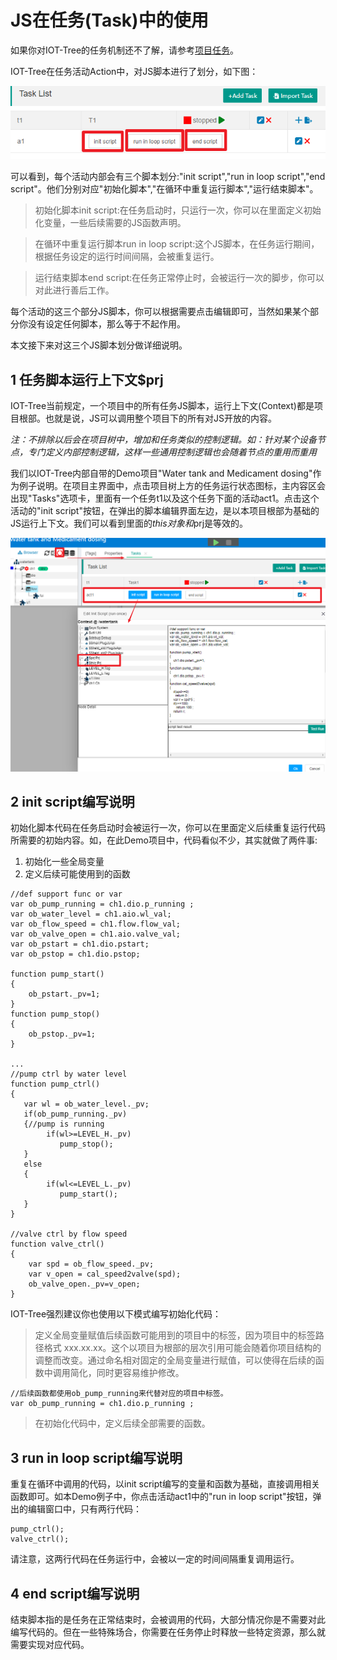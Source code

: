JS在任务(Task)中的使用
==

如果你对IOT-Tree的任务机制还不了解，请参考[项目任务][task]。

IOT-Tree在任务活动Action中，对JS脚本进行了划分，如下图：

<img src="../img/main/m023.png" />

可以看到，每个活动内部会有三个脚本划分:"init script","run in loop script","end script"。他们分别对应"初始化脚本","在循环中重复运行脚本","运行结束脚本"。

>初始化脚本init script:在任务启动时，只运行一次，你可以在里面定义初始化变量，一些后续需要的JS函数声明。

>在循环中重复运行脚本run in loop script:这个JS脚本，在任务运行期间，根据任务设定的运行时间间隔，会被重复运行。

>运行结束脚本end script:在任务正常停止时，会被运行一次的脚步，你可以对此进行善后工作。

每个活动的这三个部分JS脚本，你可以根据需要点击编辑即可，当然如果某个部分你没有设定任何脚本，那么等于不起作用。

本文接下来对这三个JS脚本划分做详细说明。

[task]:../main/task.md

## 1 任务脚本运行上下文$prj

IOT-Tree当前规定，一个项目中的所有任务JS脚本，运行上下文(Context)都是项目根部。也就是说，JS可以调用整个项目下的所有对JS开放的内容。

_注：不排除以后会在项目树中，增加和任务类似的控制逻辑。如：针对某个设备节点，专门定义内部控制逻辑，这样一些通用控制逻辑也会随着节点的重用而重用_

我们以IOT-Tree内部自带的Demo项目"Water tank and Medicament dosing"作为例子说明。在项目主界面中，点击项目树上方的任务运行状态图标，主内容区会出现"Tasks"选项卡，里面有一个任务t1以及这个任务下面的活动act1。点击这个活动的"init script"按钮，在弹出的脚本编辑界面左边，是以本项目根部为基础的JS运行上下文。我们可以看到里面的$this对象和$prj是等效的。

<img src="../img/js/j007.png" />

## 2 init script编写说明

初始化脚本代码在任务启动时会被运行一次，你可以在里面定义后续重复运行代码所需要的初始内容。如，在此Demo项目中，代码看似不少，其实就做了两件事:

1) 初始化一些全局变量
2) 定义后续可能使用到的函数

```
//def support func or var
var ob_pump_running = ch1.dio.p_running ;
var ob_water_level = ch1.aio.wl_val;
var ob_flow_speed = ch1.flow.flow_val;
var ob_valve_open = ch1.aio.valve_val;
var ob_pstart = ch1.dio.pstart;
var ob_pstop = ch1.dio.pstop;

function pump_start()
{
    ob_pstart._pv=1;
}
function pump_stop()
{
    ob_pstop._pv=1;
}

...
//pump ctrl by water level
function pump_ctrl()
{
   var wl = ob_water_level._pv;
   if(ob_pump_running._pv)
   {//pump is running
        if(wl>=LEVEL_H._pv)
           pump_stop();
   }
   else
   {
        if(wl<=LEVEL_L._pv)
           pump_start();
   }
}

//valve ctrl by flow speed
function valve_ctrl()
{
    var spd = ob_flow_speed._pv;
    var v_open = cal_speed2valve(spd);
    ob_valve_open._pv=v_open;
}

```

IOT-Tree强烈建议你也使用以下模式编写初始化代码：

> 定义全局变量赋值后续函数可能用到的项目中的标签，因为项目中的标签路径格式 xxx.xx.xx。这个以项目为根部的层次引用可能会随着你项目结构的调整而改变。通过命名相对固定的全局变量进行赋值，可以使得在后续的函数中调用简化，同时更容易维护修改。
```
//后续函数都使用ob_pump_running来代替对应的项目中标签。
var ob_pump_running = ch1.dio.p_running ;
```
> 在初始化代码中，定义后续全部需要的函数。

## 3 run in loop script编写说明

重复在循环中调用的代码，以init script编写的变量和函数为基础，直接调用相关函数即可。如本Demo例子中，你点击活动act1中的"run in loop script"按钮，弹出的编辑窗口中，只有两行代码：

```
pump_ctrl();
valve_ctrl();
```
请注意，这两行代码在任务运行中，会被以一定的时间间隔重复调用运行。

## 4 end script编写说明

结束脚本指的是任务在正常结束时，会被调用的代码，大部分情况你是不需要对此编写代码的。但在一些特殊场合，你需要在任务停止时释放一些特定资源，那么就需要实现对应代码。


